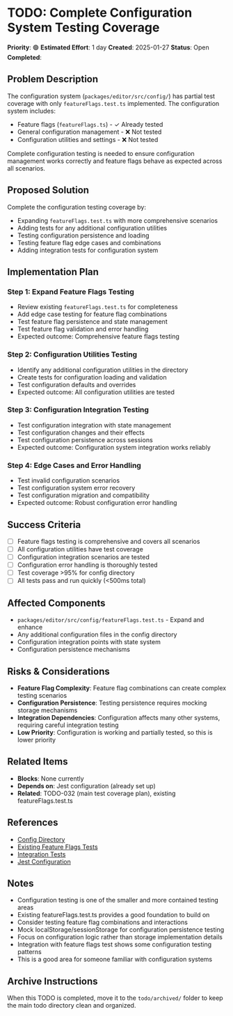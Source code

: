 # TODO: Complete Configuration System Testing Coverage

**Priority**: 🟢
**Estimated Effort**: 1 day
**Created**: 2025-01-27
**Status**: Open
**Completed**: 

## Problem Description

The configuration system (`packages/editor/src/config/`) has partial test coverage with only `featureFlags.test.ts` implemented. The configuration system includes:

- Feature flags (`featureFlags.ts`) - ✓ Already tested
- General configuration management - ❌ Not tested
- Configuration utilities and settings - ❌ Not tested

Complete configuration testing is needed to ensure configuration management works correctly and feature flags behave as expected across all scenarios.

## Proposed Solution

Complete the configuration testing coverage by:
- Expanding `featureFlags.test.ts` with more comprehensive scenarios
- Adding tests for any additional configuration utilities
- Testing configuration persistence and loading
- Testing feature flag edge cases and combinations
- Adding integration tests for configuration system

## Implementation Plan

### Step 1: Expand Feature Flags Testing
- Review existing `featureFlags.test.ts` for completeness
- Add edge case testing for feature flag combinations
- Test feature flag persistence and state management
- Test feature flag validation and error handling
- Expected outcome: Comprehensive feature flags testing

### Step 2: Configuration Utilities Testing
- Identify any additional configuration utilities in the directory
- Create tests for configuration loading and validation
- Test configuration defaults and overrides
- Expected outcome: All configuration utilities are tested

### Step 3: Configuration Integration Testing
- Test configuration integration with state management
- Test configuration changes and their effects
- Test configuration persistence across sessions
- Expected outcome: Configuration system integration works reliably

### Step 4: Edge Cases and Error Handling
- Test invalid configuration scenarios
- Test configuration system error recovery
- Test configuration migration and compatibility
- Expected outcome: Robust configuration error handling

## Success Criteria

- [ ] Feature flags testing is comprehensive and covers all scenarios
- [ ] All configuration utilities have test coverage
- [ ] Configuration integration scenarios are tested
- [ ] Configuration error handling is thoroughly tested
- [ ] Test coverage >95% for config directory
- [ ] All tests pass and run quickly (<500ms total)

## Affected Components

- `packages/editor/src/config/featureFlags.test.ts` - Expand and enhance
- Any additional configuration files in the config directory
- Configuration integration points with state system
- Configuration persistence mechanisms

## Risks & Considerations

- **Feature Flag Complexity**: Feature flag combinations can create complex testing scenarios
- **Configuration Persistence**: Testing persistence requires mocking storage mechanisms
- **Integration Dependencies**: Configuration affects many other systems, requiring careful integration testing
- **Low Priority**: Configuration is working and partially tested, so this is lower priority

## Related Items

- **Blocks**: None currently
- **Depends on**: Jest configuration (already set up)
- **Related**: TODO-032 (main test coverage plan), existing featureFlags.test.ts

## References

- [Config Directory](packages/editor/src/config/)
- [Existing Feature Flags Tests](packages/editor/src/config/featureFlags.test.ts)
- [Integration Tests](packages/editor/src/integration/featureFlags.test.ts)
- [Jest Configuration](packages/editor/jest.config.js)

## Notes

- Configuration testing is one of the smaller and more contained testing areas
- Existing featureFlags.test.ts provides a good foundation to build on
- Consider testing feature flag combinations and interactions
- Mock localStorage/sessionStorage for configuration persistence testing
- Focus on configuration logic rather than storage implementation details
- Integration with feature flags test shows some configuration testing patterns
- This is a good area for someone familiar with configuration systems

## Archive Instructions

When this TODO is completed, move it to the `todo/archived/` folder to keep the main todo directory clean and organized.